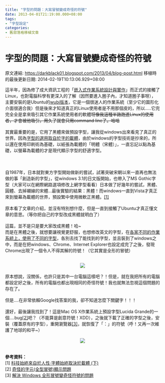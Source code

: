 ```yaml
---
title: "字型的問題：大寫冒號變成奇怪的符號"
date: 2013-04-01T21:19:00.000+08:00
tags: 
- "字型設定"
categories:
- 舊部落格移植文章
---
```


# 字型的問題：大寫冒號變成奇怪的符號

原文連結: https://darkblack01.blogspot.com/2013/04/blog-post.html
移植時的最後更新日期: 2014-02-19T10:13:06.929+08:00

這半年，因為修了成大資訊工程的「<a href="http://wiki.csie.ncku.edu.tw/embedded/schedule" target="_blank">嵌入式作業系統設計與實作</a>」而正式的接觸了Linux，也對電腦科學有更深入的了解（因然要進入圈子內，才知道圈子事呀），主要安裝的是Ubuntu的<a href="http://wiki.ubuntu-tw.org/index.php?title=Ubuntu_%E5%AE%89%E8%A3%9D%E5%85%89%E7%A2%9F%E4%B8%8B%E8%BC%89%E9%BB%9E%E5%88%97%E8%A1%A8" target="_blank">wubi版本</a>，它是一個很迷人的作業系統（至少它的圖形化介面很適合我）但是後來才知道真正的Linux使用者是不用那個皮的，所以.....它完完全全是拿來吸引其它作業系統使用者的軟體呀~~像我這種半路跑進Linux的使用者，才會被他吸引，用久了就會只用command line了。哈哈~~<br /><br />其實最重要的是，它用了黑體來做預設字型，讓我從windows出來看見了真正的世界。因為<a href="http://blog.justfont.com/2012/10/%E5%AD%97%E9%AB%94%E5%A7%8B%E7%B5%82%E5%8F%96%E6%B1%BA%E6%96%BC%E8%BC%89%E9%AB%94-%E4%B8%8A/" target="_blank">字型的選用取自於字的載體</a>，由於windows的字型技術是抄來的，所以還在使用印刷術為基礎，以紙張為載體的「明體（宋體）」，一直忘記以點為基礎，以螢幕為載體的才是現代顯示字型的舒適字型。<br /><br /><a name='more'></a><br /><br />自1987年，日本就對東方字型開始做新的嘗試，試著突破宋朝以來一直再也無法做的事「創造新的字型」，從windows 3.1的日文版開始，也帶入了MS Gothic字型（大家可以在網際網路選項修改上網字型看看）日本做了好幾年的嘗試，黑體、圓體、去掉襯線的宋體...最後實驗的結果：黑體！而windows一直到Vista才真正來到螢幕為載體的世界，預設繁中使用微軟正黑體。<a href="http://blog.justfont.com/2012/11/%E5%AD%97%E9%AB%94%E5%A7%8B%E7%B5%82%E5%8F%96%E6%B1%BA%E6%96%BC%E8%BC%89%E9%AB%94-%E4%B8%8B/" target="_blank">[1]</a><br /><br />原本看了文章的介紹，並沒有特別想什麼，但是一直到接觸了Ubuntu才真正懂文章的意思。（等你把自己的字型改成黑體就明白了）<br /><br />這篇，並不是只是要大家改成黑體！哈~<br />而是在黑體之後，就想要讓視覺更舒服，也想修改英文的字型，在<a href="http://blog.justfont.com/2013/01/ui-font-testing-legibilit/" target="_blank">各家不同的作業系統上，使用了不同的字型</a>，各別去找了能找到的字型，並且裝到了windows之中，而是在把windows、Chrome、Internet Explorer也設定成完了之後，發現Chrome出現了一個令人不得其解的符號！（它其實是全形的冒號）<br /><br /><div class="separator" style="clear: both; text-align: center;"><a href="http://2.bp.blogspot.com/-Ks2pvSjGgl8/UVmHSI5_KqI/AAAAAAAAErk/nxUIwL78nsE/s1600/%E6%9C%AA%E5%91%BD%E5%90%8D.png" imageanchor="1" style="margin-left: 1em; margin-right: 1em;"><img border="0" src="http://2.bp.blogspot.com/-Ks2pvSjGgl8/UVmHSI5_KqI/AAAAAAAAErk/nxUIwL78nsE/s1600/%E6%9C%AA%E5%91%BD%E5%90%8D.png" /></a></div><br />原本想說，沒關係，也許只是其中一台電腦這樣吧？！但是，就在我把所有的電腦都設定好之後，所有的電腦也都出現相同的奇怪符號！我也就無法忽視這個問題的存在了。<br /><br />但是....在非常依賴Google找答案的我，卻不知道怎麼下關鍵字！！！<br /><br />還好，最後讓我找到了！這是Mac OS X作業系統上預設字型Lucida Grande的一個....bug<a href="http://forum.moztw.org/viewtopic.php?t=3165" target="_blank">[2]</a>吧？（不能算是創意符號！XDD），之後就下載了正確的字型之後，安裝（覆蓋原有的字型），重開瀏覽器<a href="http://jamyy.dyndns.org/blog/2010/05/2255.html" target="_blank">[3]</a>，就恢復了「：」的符號（呼！又再一次維護了地球的和平~）<br /><br /><div class="separator" style="clear: both; text-align: center;"><a href="http://3.bp.blogspot.com/-cA-A1pVY_Ak/UVmIzDopaFI/AAAAAAAAErs/TYStMRY6x5U/s1600/%E6%9C%AA%E5%91%BD%E5%90%8D2.png" imageanchor="1" style="margin-left: 1em; margin-right: 1em;"><img border="0" src="http://3.bp.blogspot.com/-cA-A1pVY_Ak/UVmIzDopaFI/AAAAAAAAErs/TYStMRY6x5U/s1600/%E6%9C%AA%E5%91%BD%E5%90%8D2.png" /></a></div><br /><br /><b>參考資料：</b><br />[1]&nbsp;<a href="http://blog.justfont.com/2012/11/%E5%AD%97%E9%AB%94%E5%A7%8B%E7%B5%82%E5%8F%96%E6%B1%BA%E6%96%BC%E8%BC%89%E9%AB%94-%E4%B8%8B/" target="_blank">科技始終來自於人性‧字體始終取決於載體 (下)</a><br />[2]&nbsp;<a href="http://forum.moztw.org/viewtopic.php?t=3165" target="_blank">奇怪的字元(全型冒號)顯示問題</a><br />[3]&nbsp;<a href="http://jamyy.dyndns.org/blog/2010/05/2255.html" target="_blank">解決 Windows 全形冒號變奇怪符號的問題</a><br /><br />
